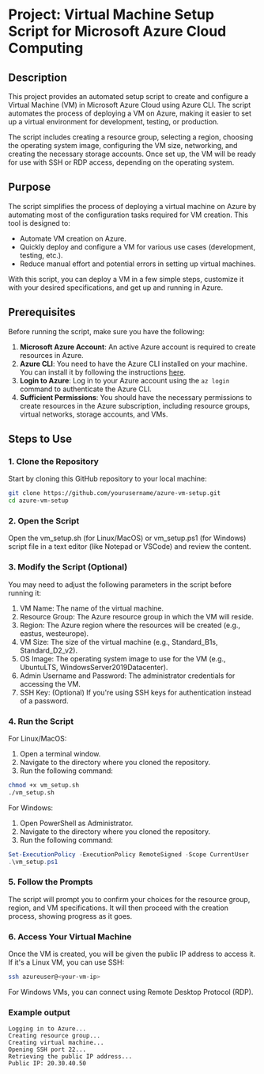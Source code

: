 # Project: Virtual Machine Setup Script for Microsoft Azure Cloud Computing

## Description
This project provides an automated setup script to create and configure a Virtual Machine (VM) in Microsoft Azure Cloud using Azure CLI. The script automates the process of deploying a VM on Azure, making it easier to set up a virtual environment for development, testing, or production.

The script includes creating a resource group, selecting a region, choosing the operating system image, configuring the VM size, networking, and creating the necessary storage accounts. Once set up, the VM will be ready for use with SSH or RDP access, depending on the operating system.

## Purpose
The script simplifies the process of deploying a virtual machine on Azure by automating most of the configuration tasks required for VM creation. This tool is designed to:
- Automate VM creation on Azure.
- Quickly deploy and configure a VM for various use cases (development, testing, etc.).
- Reduce manual effort and potential errors in setting up virtual machines.

With this script, you can deploy a VM in a few simple steps, customize it with your desired specifications, and get up and running in Azure.

## Prerequisites
Before running the script, make sure you have the following:
1. **Microsoft Azure Account**: An active Azure account is required to create resources in Azure.
2. **Azure CLI**: You need to have the Azure CLI installed on your machine. You can install it by following the instructions [here](https://learn.microsoft.com/en-us/cli/azure/install-azure-cli).
3. **Login to Azure**: Log in to your Azure account using the `az login` command to authenticate the Azure CLI.
4. **Sufficient Permissions**: You should have the necessary permissions to create resources in the Azure subscription, including resource groups, virtual networks, storage accounts, and VMs.

## Steps to Use

### 1. Clone the Repository
Start by cloning this GitHub repository to your local machine:
```bash
git clone https://github.com/yourusername/azure-vm-setup.git
cd azure-vm-setup
```
### 2. Open the Script

Open the vm_setup.sh (for Linux/MacOS) or vm_setup.ps1 (for Windows) script file in a text editor (like Notepad or VSCode) and review the content.

### 3. Modify the Script (Optional)

You may need to adjust the following parameters in the script before running it:

1. VM Name: The name of the virtual machine.
2. Resource Group: The Azure resource group in which the VM will reside.
3. Region: The Azure region where the resources will be created (e.g., eastus, westeurope).
4. VM Size: The size of the virtual machine (e.g., Standard_B1s, Standard_D2_v2).
5. OS Image: The operating system image to use for the VM (e.g., UbuntuLTS, WindowsServer2019Datacenter).
6. Admin Username and Password: The administrator credentials for accessing the VM.
7. SSH Key: (Optional) If you're using SSH keys for authentication instead of a password.

### 4. Run the Script

For Linux/MacOS:
1. Open a terminal window.
2. Navigate to the directory where you cloned the repository.
3. Run the following command:

```bash
chmod +x vm_setup.sh
./vm_setup.sh
```

For Windows:
1. Open PowerShell as Administrator.
2. Navigate to the directory where you cloned the repository.
3. Run the following command:

```powershell
Set-ExecutionPolicy -ExecutionPolicy RemoteSigned -Scope CurrentUser
.\vm_setup.ps1
```

### 5. Follow the Prompts

The script will prompt you to confirm your choices for the resource group, region, and VM specifications. It will then proceed with the creation process, showing progress as it goes.

### 6. Access Your Virtual Machine

Once the VM is created, you will be given the public IP address to access it. If it's a Linux VM, you can use SSH:
```bash
ssh azureuser@<your-vm-ip>
```

For Windows VMs, you can connect using Remote Desktop Protocol (RDP).

### Example output
```text
Logging in to Azure...
Creating resource group...
Creating virtual machine...
Opening SSH port 22...
Retrieving the public IP address...
Public IP: 20.30.40.50
```

